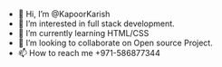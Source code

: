 - 👋 Hi, I’m @KapoorKarish
- 👀 I’m interested in full stack development.
- 🌱 I’m currently learning HTML/CSS
- 💞️ I’m looking to collaborate on Open source Project.
- 📫 How to reach me +971-586877344

<!---
KapoorKarish/KapoorKarish is a ✨ special ✨ repository because its `README.md` (this file) appears on your GitHub profile.
You can click the Preview link to take a look at your changes.
--->
